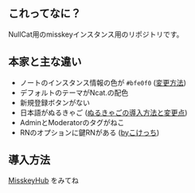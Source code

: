 ## これってなに？
NullCat用のmisskeyインスタンス用のリポジトリです。

## 本家と主な違い
- ノートのインスタンス情報の色が `#bfe0f0` ([変更方法](https://github.com/nullnyat/nca10.net/blob/Ncat/explanation/instancecolor.md))
- デフォルトのテーマがNcat.の配色
- 新規登録ボタンがない
- 日本語がぬるきゃご ([ぬるきゃごの導入方法と変更点](https://github.com/nullnyat/nca10.net/blob/Ncat/explanation/ncatlang.md))
- AdminとModeratorのタグがねこ
- RNのオプションに鍵RNがある ([byこけっち](https://github.com/nullnyat/nca10.net/pull/13))

## 導入方法
[MisskeyHub](https://misskey-hub.net/docs/install.html) をみてね
